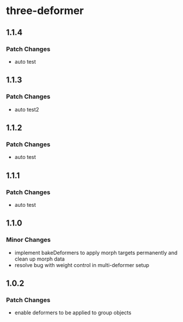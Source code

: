 # three-deformer

## 1.1.4

### Patch Changes

- auto test

## 1.1.3

### Patch Changes

- auto test2

## 1.1.2

### Patch Changes

- auto test

## 1.1.1

### Patch Changes

- auto test

## 1.1.0

### Minor Changes

- implement bakeDeformers to apply morph targets permanently and clean up morph data
- resolve bug with weight control in multi-deformer setup

## 1.0.2

### Patch Changes

- enable deformers to be applied to group objects
